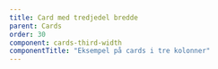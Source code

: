 ```yaml
---
title: Card med tredjedel bredde
parent: Cards
order: 30
component: cards-third-width
componentTitle: "Eksempel på cards i tre kolonner"
---
```


